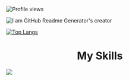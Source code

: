 

![Profile views](https://gpvc.arturio.dev/SalimmReza)  



![I am GitHub Readme Generator's creator](https://thumbs.dreamstime.com/b/binary-code-computer-background-artificial-intelligence-digital-eye-abstract-technology-background-java-coding-binary-code-180725720.jpg)



[![Top Langs](https://github-readme-stats.vercel.app/api/top-langs/?username=SalimmReza&langs_count=8)](https://github.com/anuraghazra/github-readme-stats)


<h1 align="center">My Skills</h1>  
<img src="https://img.shields.io/badge/Android-3DDC84?style=for-the-badge&logo=android&logoColor=white" />











